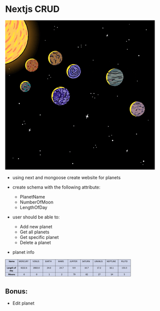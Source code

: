 # Nextjs CRUD 

![planets](giphy.gif)

* using next and mongoose create website for planets 
* create schema with the following attribute:
    * PlanetName
    * NumberOfMoon
    * LengthOfDay

* user should be able to:
    * Add new planet
    * Get all planets
    * Get specific planet
    * Delete a planet 

* planet info 

<img src="planet.png" width="80%"/>

## Bonus:

* Edit planet 